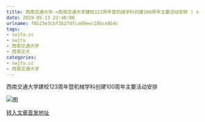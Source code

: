 ```yaml
---
title: 西南交通大学->西南交通大学建校123周年暨机械学科创建100周年主要活动安排 | swjtu.cc
date: 2019-05-13 22:40:08
urlname: f6b23e3cbf3b27dfcad9eec18bce8b4c
tags: 
- swjtu.cc
- swjtu
- 西南交通大学
- 西南交大
categories:
- swjtu.cc
- 西南交通大学
---
```



西南交通大学建校123周年暨机械学科创建100周年主要活动安排



![图](https://news.swjtu.edu.cn/upload/201905/13/201905132208384243.jpg)

[转入文章首发地址](https://news.swjtu.edu.cn/shownews-18325.shtml)